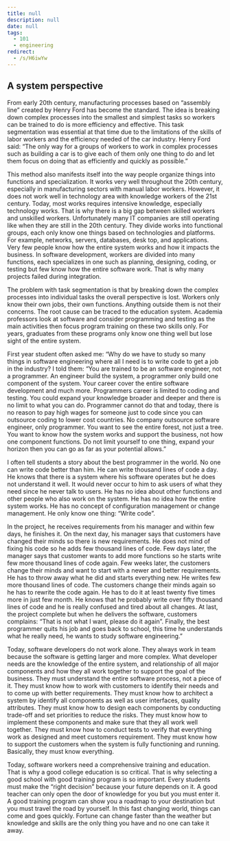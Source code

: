 ```yaml
---
title: null
description: null
date: null
tags:
  - 101
  - engineering
redirect:
  - /s/H6iwYw
---
```


## A system perspective

From early 20th century, manufacturing processes based on “assembly line” created by Henry Ford has become the standard. The idea is breaking down complex processes into the smallest and simplest tasks so workers can be trained to do is more efficiency and effective. This task segmentation was essential at that time due to the limitations of the skills of labor workers and the efficiency needed of the car industry. Henry Ford said: “The only way for a groups of workers to work in complex processes such as building a car is to give each of them only one thing to do and let them focus on doing that as efficiently and quickly as possible.”

This method also manifests itself into the way people organize things into functions and specialization. It works very well throughout the 20th century, especially in manufacturing sectors with manual labor workers. However, it does not work well in technology area with knowledge workers of the 21st century. Today, most works requires intensive knowledge, especially technology works. That is why there is a big gap between skilled workers and unskilled workers. Unfortunately many IT companies are still operating like when they are still in the 20th century. They divide works into functional groups, each only know one things based on technologies and platforms. For example, networks, servers, databases, desk top, and applications. Very few people know how the entire system works and how it impacts the business. In software development, workers are divided into many functions, each specializes in one such as planning, designing, coding, or testing but few know how the entire software work. That is why many projects failed during integration.

The problem with task segmentation is that by breaking down the complex processes into individual tasks the overall perspective is lost. Workers only know their own jobs, their own functions. Anything outside them is not their concerns. The root cause can be traced to the education system. Academia professors look at software and consider programming and testing as the main activities then focus program training on these two skills only. For years, graduates from these programs only know one thing well but lose sight of the entire system.

First year student often asked me: “Why do we have to study so many things in software engineering where all I need is to write code to get a job in the industry? I told them: “You are trained to be an software engineer, not a programmer. An engineer build the system, a programmer only build one component of the system. Your career cover the entire software development and much more. Programmers career is limited to coding and testing. You could expand your knowledge broader and deeper and there is no limit to what you can do. Programmer cannot do that and today, there is no reason to pay high wages for someone just to code since you can outsource coding to lower cost countries. No company outsource software engineer, only programmer. You want to see the entire forest, not just a tree. You want to know how the system works and support the business, not how one component functions. Do not limit yourself to one thing, expand your horizon then you can go as far as your potential allows.”

I often tell students a story about the best programmer in the world. No one can write code better than him. He can write thousand lines of code a day. He knows that there is a system where his software operates but he does not understand it well. It would never occur to him to ask users of what they need since he never talk to users. He has no idea about other functions and other people who also work on the system. He has no idea how the entire system works. He has no concept of configuration management or change management. He only know one thing: “Write code”.

In the project, he receives requirements from his manager and within few days, he finishes it. On the next day, his manager says that customers have changed their minds so there is new requirements. He does not mind of fixing his code so he adds few thousand lines of code. Few days later, the manager says that customer wants to add more functions so he starts write few more thousand lines of code again. Few weeks later, the customers change their minds and want to start with a newer and better requirements. He has to throw away what he did and starts everything new. He writes few more thousand lines of code. The customers change their minds again so he has to rewrite the code again. He has to do it at least twenty five times more in just few month. He knows that he probably write over fifty thousand lines of code and he is really confused and tired about all changes. At last, the project complete but when he delivers the software, customers complains: “That is not what I want, please do it again”. Finally, the best programmer quits his job and goes back to school, this time he understands what he really need, he wants to study software engineering.”

Today, software developers do not work alone. They always work in team because the software is getting larger and more complex. What developer needs are the knowledge of the entire system, and relationship of all major components and how they all work together to support the goal of the business. They must understand the entire software process, not a piece of it. They must know how to work with customers to identify their needs and to come up with better requirements. They must know how to architect a system by identify all components as well as user interfaces, quality attributes. They must know how to design each components by conducting trade-off and set priorities to reduce the risks. They must know how to implement these components and make sure that they all work well together. They must know how to conduct tests to verify that everything work as designed and meet customers requirement. They must know how to support the customers when the system is fully functioning and running. Basically, they must know everything.

Today, software workers need a comprehensive training and education. That is why a good college education is so critical. That is why selecting a good school with good training program is so important. Every students must make the “right decision” because your future depends on it. A good teacher can only open the door of knowledge for you but you must enter it. A good training program can show you a roadmap to your destination but you must travel the road by yourself. In this fast changing world, things can come and goes quickly. Fortune can change faster than the weather but knowledge and skills are the only thing you have and no one can take it away.
